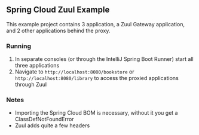 ## Spring Cloud Zuul Example
This example project contains 3 application, a Zuul Gateway application, and 2 other applications behind the proxy.

### Running
1. In separate consoles (or through the IntelliJ Spring Boot Runner) start all three applications
2. Navigate to `http://localhost:8080/bookstore` or `http://localhost:8080/library` to access the proxied applications through Zuul


### Notes
* Importing the Spring Cloud BOM is necessary, without it you get a ClassDefNotFoundError
* Zuul adds quite a few headers